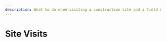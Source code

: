```yaml
---
description: What to do when visiting a construction site and a field measurement visit.
---
```


# Site Visits

